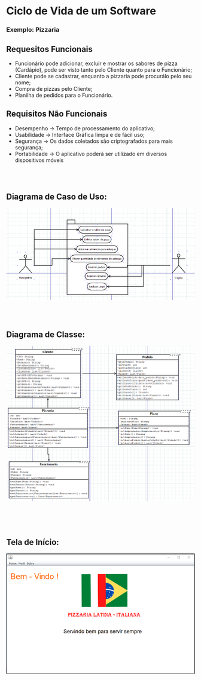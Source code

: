 # Ciclo de Vida de um Software

### Exemplo: Pizzaria

## Requesitos Funcionais

- Funcionário pode adicionar, excluir e mostrar os sabores de pizza (Cardápio), pode ser visto tanto pelo Cliente quanto para o Funcionário;
- Cliente pode se cadastrar, enquanto a pizzaria pode procurálo pelo seu nome;
- Compra de pizzas pelo Cliente;
- Planilha de pedidos para o Funcionário. 

## Requisitos Não Funcionais

- Desempenho -> Tempo de processamento do aplicativo;
- Usabilidade -> Interface Gráfica limpa e de fácil uso;
- Segurança -> Os dados coletados são criptografados para mais segurança;
- Portabilidade -> O aplicativo poderá ser utilizado em diversos dispositivos móveis

<br><br>
## Diagrama de Caso de Uso:
![Screenshot](uml.png)</br>

<br><br>
## Diagrama de Classe:
![Screenshot](aa.png)</br>

<br><br><br>

## Tela de Início:
![Screenshot](home.png)</br>
